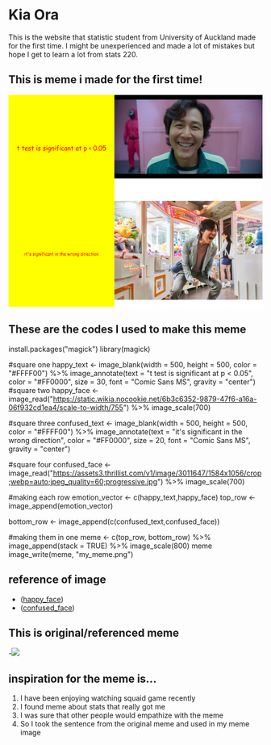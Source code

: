 # Kia Ora

This is the website that statistic student from University of Auckland made for the first time. I might be unexperienced and made a lot of mistakes but hope I get to learn a lot from stats 220.

## This is meme i made for the first time!

![](my_meme.png)

## These are the codes I used to make this meme

install.packages("magick")
library(magick)

#square one
happy_text <- image_blank(width = 500, height = 500, color = "#FFFF00") %>%
  image_annotate(text = "t test is significant at p < 0.05",
                 color = "#FF0000",
                 size = 30,
                 font =  "Comic Sans MS",
                 gravity = "center")
#square two
happy_face <- image_read("https://static.wikia.nocookie.net/6b3c6352-9879-47f6-a16a-06f932cd1ea4/scale-to-width/755") %>%
  image_scale(700)

#square three
confused_text <- image_blank(width = 500, height = 500, color = "#FFFF00") %>%
  image_annotate(text = "it's significant in the wrong direction",
                 color = "#FF0000",
                 size = 20,
                 font =  "Comic Sans MS",
                 gravity = "center")

#square four 
confused_face <- image_read("https://assets3.thrillist.com/v1/image/3011647/1584x1056/crop;webp=auto;jpeg_quality=60;progressive.jpg") %>%
  image_scale(700)

#making each row
emotion_vector <- c(happy_text,happy_face)
top_row <- image_append(emotion_vector)

bottom_row <- image_append(c(confused_text,confused_face))

#making them in one
meme <- c(top_row, bottom_row) %>%
  image_append(stack = TRUE) %>%
  image_scale(800)
meme
image_write(meme, "my_meme.png")

## reference of image 
- ([happy_face](https://static.wikia.nocookie.net/6b3c6352-9879-47f6-a16a-06f932cd1ea4/scale-to-width/755))
- ([confused_face](https://assets3.thrillist.com/v1/image/3011647/1584x1056/crop;webp=auto;jpeg_quality=60;progressive.jpg))

## This is original/referenced meme 
-![](https://www.google.com/url?sa=i&url=https%3A%2F%2Fwww.facebook.com%2Fstatsmemes%2Fphotos%2Fsad-reacs-onlyms%2F568297666875864%2F&psig=AOvVaw2qe9zQYGCxky9LdFIqstZn&ust=1647286023186000&source=images&cd=vfe&ved=0CAsQjRxqFwoTCKjl8OPow_YCFQAAAAAdAAAAABAD)

## inspiration for the meme is...

1. I have been enjoying watching squaid game recently
2. I found meme about stats that really got me
3. I was sure that other people would empathize with the meme
4. So I took the sentence from the original meme and used in my meme image
